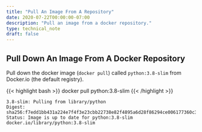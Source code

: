 ```yaml
---
title: "Pull An Image From A Repository"
date: 2020-07-22T00:00:00-07:00
description: "Pull an image from a docker repository."
type: technical_note
draft: false
---
```


## Pull Down An Image From A Docker Repository

Pull down the docker image (`docker pull`) called `python:3.8-slim` from Docker.io (the default registry).

{{< highlight bash >}}
docker pull python:3.8-slim
{{< /highlight >}}
```
3.8-slim: Pulling from library/python
Digest: sha256:f7edd1bb431a224e7f4f3e23cbb22738e82f4895a6d28f86294ce006177360c3
Status: Image is up to date for python:3.8-slim
docker.io/library/python:3.8-slim
```
